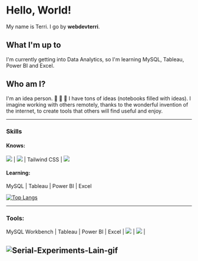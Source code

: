 # Hello, World!
My name is Terri. I go by **webdevterri**.
## What I'm up to
I'm currently getting into Data Analytics, so I'm learning MySQL, Tableau, Power BI and Excel.
## Who am I?
I'm an idea person.  :thought_balloon:  :thought_balloon:  :thought_balloon: I have tons of ideas (notebooks filled with ideas). I imagine working with others remotely, thanks to the wonderful invention of the internet, to create tools that others will find useful and enjoy.

<!-- ### Goals & Interests:

#### Using JavaScript
I want to create utility apps and browser extensions.

Also, I like to build websites. I've made many WordPress sites but I'm in the process of moving away from WordPress and going back to static sites that I code from scratch. I think WordPress is excessive for a lot of people's needs and want to help people move back to using static sites, when appropriate.

#### Using Python
I'd like to use Python to make tools/software for making art, music and writing (ie. datamoshing, abstract art, experimental stuff, etc.) Also, I would like to make automation tools and bots (not for spamming!) 

:floppy_disk: Another interest of mine is data archiving ("digital hoarding"). I want to learn web scraping using Python and write software/tools that aid in web scraping and archiving. So all-in-all, I'd like to focus on Python and become proficient at it. :floppy_disk: -->

---
### Skills

#### Knows:
<img src = "https://img.shields.io/badge/-HTML5-E34F26?style=flat&logo=html5&logoColor=white"> | <img src = "https://img.shields.io/badge/-CSS3-1572B6?style=flat&logo=css3&logoColor=white"> | Tailwind CSS | <img src="https://img.shields.io/badge/-JavaScript-eed718?style=flat&logo=javascript&logoColor=ffffff">
#### Learning:
MySQL | Tableau | Power BI | Excel
<!--
#### Want to Learn:
Ruby on Rails
-->
[![Top Langs](https://github-readme-stats.vercel.app/api/top-langs/?username=webdevterri&layout=compact)](https://github.com/anuraghazra/github-readme-stats)

--- 
### Tools:
MySQL Workbench | Tableau | Power BI | Excel | <img src="http://img.shields.io/badge/-Github-000000?style=flat&logo=github&logoColor=FFFFFF"> | <img src="http://img.shields.io/badge/-VS%20Code-007ACC?style=flat&logo=visual%20studio%20code&logoColor=white"> |

![Serial-Experiments-Lain-gif](https://media.giphy.com/media/PZrjGkr334fXa/giphy.gif)
---


<!--
<img src="https://img.shields.io/badge/-JavaScript-eed718?style=flat&logo=javascript&logoColor=ffffff">
<img src="https://img.shields.io/badge/-php-777BB4?style=flat&logo=php&logoColor=FFFFFF">
**webdevterri/webdevterri** is a ✨ _special_ ✨ repository because its `README.md` (this file) appears on your GitHub profile.

Here are some ideas to get you started:

- 🔭 I’m currently working on ...
- 🌱 I’m currently learning ...
- 👯 I’m looking to collaborate on ...
- 🤔 I’m looking for help with ...
- 💬 Ask me about ...
- 📫 How to reach me: ...
- 😄 Pronouns: ...
- ⚡ Fun fact: ...
-->
